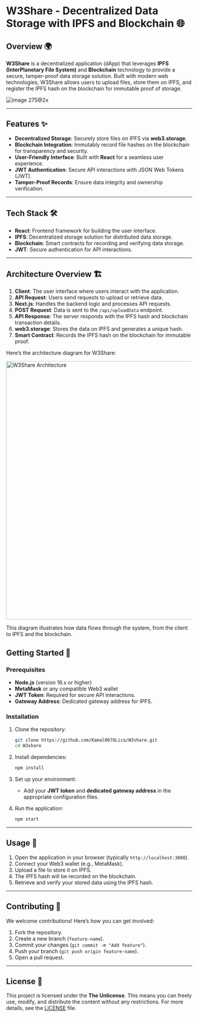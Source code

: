 # W3Share - Decentralized Data Storage with IPFS and Blockchain 🌐

## Overview 🌍

**W3Share** is a decentralized application (dApp) that leverages **IPFS (InterPlanetary File System)** and **Blockchain** technology to provide a secure, tamper-proof data storage solution. Built with modern web technologies, W3Share allows users to upload files, store them on IPFS, and register the IPFS hash on the blockchain for immutable proof of storage.


 ![image 275@2x](https://github.com/user-attachments/assets/4d4056d5-8409-4bbf-8481-9f0c2d599cd5) 


---

## Features ✨

- **Decentralized Storage**: Securely store files on IPFS via **web3.storage**.
- **Blockchain Integration**: Immutably record file hashes on the blockchain for transparency and security.
- **User-Friendly Interface**: Built with **React** for a seamless user experience.
- **JWT Authentication**: Secure API interactions with JSON Web Tokens (JWT).
- **Tamper-Proof Records**: Ensure data integrity and ownership verification.

---

## Tech Stack 🛠️

- **React**: Frontend framework for building the user interface.
- **IPFS**: Decentralized storage solution for distributed data storage.
- **Blockchain**: Smart contracts for recording and verifying data storage.
- **JWT**: Secure authentication for API interactions.

---

## Architecture Overview 🏗️


1. **Client**: The user interface where users interact with the application.
2. **API Request**: Users send requests to upload or retrieve data.
3. **Next.js**: Handles the backend logic and processes API requests.
4. **POST Request**: Data is sent to the `/api/uploadData` endpoint.
5. **API Response**: The server responds with the IPFS hash and blockchain transaction details.
6. **web3.storage**: Stores the data on IPFS and generates a unique hash.
7. **Smart Contract**: Records the IPFS hash on the blockchain for immutable proof.

Here’s the architecture diagram for W3Share:

<img src="https://github.com/user-attachments/assets/04e3a2af-d633-4faf-b6e1-5d861bad0fec" alt="W3Share Architecture" height="700px" />  

This diagram illustrates how data flows through the system, from the client to IPFS and the blockchain. 


## Getting Started 🚀

### Prerequisites

- **Node.js** (version 16.x or higher)
- **MetaMask** or any compatible Web3 wallet
- **JWT Token**: Required for secure API interactions.
- **Gateway Address**: Dedicated gateway address for IPFS.

### Installation

1. Clone the repository:
   ```bash
   git clone https://github.com/Kamal007OLica/W3share.git
   cd W3share
   ```

2. Install dependencies:
   ```bash
   npm install
   ```

3. Set up your environment:
   - Add your **JWT token** and **dedicated gateway address** in the appropriate configuration files.

4. Run the application:
   ```bash
   npm start
   ```

---

## Usage 📂

1. Open the application in your browser (typically `http://localhost:3000`).
2. Connect your Web3 wallet (e.g., MetaMask).
3. Upload a file to store it on IPFS.
4. The IPFS hash will be recorded on the blockchain.
5. Retrieve and verify your stored data using the IPFS hash.

---

## Contributing 🤝

We welcome contributions! Here’s how you can get involved:

1. Fork the repository.
2. Create a new branch (`feature-name`).
3. Commit your changes (`git commit -m "Add feature"`).
4. Push your branch (`git push origin feature-name`).
5. Open a pull request.

---

## License 📜

This project is licensed under the **The Unlicense**. This means you can freely use, modify, and distribute the content without any restrictions. For more details, see the [LICENSE](LICENSE) file.
